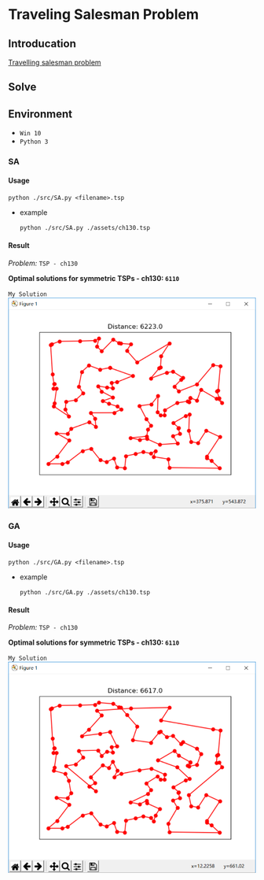 # Traveling Salesman Problem

## Introducation
[Travelling salesman problem](https://en.wikipedia.org/wiki/Travelling_salesman_problem)

## Solve

## Environment
* `Win 10`
* `Python 3`

### SA

#### Usage
```
python ./src/SA.py <filename>.tsp
```
* example 
    ```
    python ./src/SA.py ./assets/ch130.tsp
    ```
#### Result
*Problem:* `TSP - ch130`

**Optimal solutions for symmetric TSPs - ch130: `6110`**

`My Solution`
![SA_ch130](./images/SA_ch130.png)



### GA

#### Usage
```
python ./src/GA.py <filename>.tsp
```
* example 
    ```
    python ./src/GA.py ./assets/ch130.tsp
    ```
#### Result
*Problem:* `TSP - ch130`

**Optimal solutions for symmetric TSPs - ch130: `6110`**

`My Solution`
![GA_ch130](./images/GA_ch130.png)